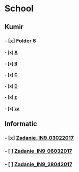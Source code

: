 # School

## Kumir
### - [x] [Folder 6](../master/Kumir/Final/6)
#### - [x] [A](../master/Kumir/Final/6/robot-6A.kum)
#### - [x] [B](../master/Kumir/Final/6/robot-6B.kum)
#### - [x] [C](../master/Kumir/Final/6/robot-6C.kum)
#### - [x] [D](../master/Kumir/Final/6/robot-6D.kum)
#### - [x] [z](../master/Kumir/Final/6/robot-6z.kum)
#### - [x] [za](../master/Kumir/Final/6/robot-z6a.kum)

## Informatic
### - [x] [Zadanie_IN9_03022017](../master/Oge/Informatics/Answers/Zadanie_IN9_03022017.pdf)
### - [ ] [Zadanie_IN9_06032017](../master/Oge/Informatics/Answers/Zadanie_IN9_06032017.pdf)
### - [ ] [Zadanie_IN9_28042017](../master/Oge/Informatics/Answers/Zadanie_IN9_28042017.pdf)
